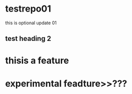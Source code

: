 # testrepo01
this is optional
update 01

## test heading 2

# thisis a feature

# experimental feadture>>???